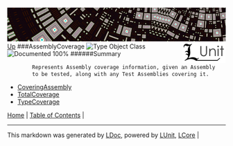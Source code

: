 ![](../Content/LUnit-banner-small.png "")
[<img align="right" src="../Content/LUnit-logo-small.png">](../../README.md)
[Up](../LUnit.md)
###AssemblyCoverage
![Type Object Class](http://b.repl.ca/v1/Type-Object%20Class-lightgrey.png "") ![Documented 100%](http://b.repl.ca/v1/Documented-100%25-brightgreen.png "")
######Summary

            Represents Assembly coverage information, given an Assembly 
            to be tested, along with any Test Assemblies covering it.
            
 - [CoveringAssembly](AssemblyCoverage_CoveringAssembly.md)
 - [TotalCoverage](AssemblyCoverage_TotalCoverage.md)
 - [TypeCoverage](AssemblyCoverage_TypeCoverage.md)

[Home](../../README.md) | [Table of Contents](../../TableOfContents.md) | 

---

This markdown was generated by [LDoc](https://github.com/CodeSingularity/LDoc), powered by [LUnit](https://github.com/CodeSingularity/LUnit), [LCore](https://github.com/CodeSingularity/LCore) | 

